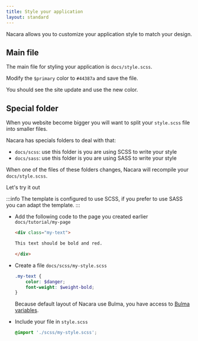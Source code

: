 ```yaml
---
title: Style your application
layout: standard
---
```


Nacara allows you to customize your application style to match your design.

## Main file

The main file for styling your application is `docs/style.scss`.

Modify the `$primary` color to `#44387a` and save the file.

You should see the site update and use the new color.

## Special folder

When you website become bigger you will want to split your `style.scss` file into smaller files.

Nacara has specials folders to deal with that:

- `docs/scss`: use this folder is you are using SCSS to write your style
- `docs/sass`: use this folder is you are using SASS to write your style

When one of the files of these folders changes, Nacara will recompile your `docs/style.scss`.

Let's try it out

:::info
The template is configured to use SCSS, if you prefer to use SASS you can adapt the template.
:::

<ul class="textual-steps">

<li>

Add the following code to the page you created earlier `docs/tutorial/my-page`

```md
<div class="my-text">

This text should be bold and red.

</div>
```

</li>

<li>

Create a file `docs/scss/my-style.scss`

```scss
.my-text {
    color: $danger;
    font-weight: $weight-bold;
}
```

Because default layout of Nacara use Bulma, you have access to [Bulma variables](https://bulma.io/documentation/customize/variables/).

</li>

<li>

Include your file in `style.scss`

```scss
@import './scss/my-style.scss';
```

</li>

</ul>
